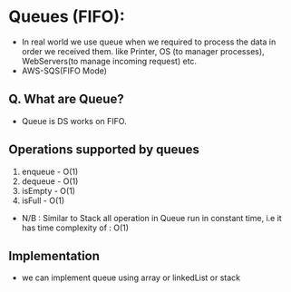 # Queues (FIFO):

- In real world we use queue when we required to process the data in order we received them.
  like Printer, OS (to manager processes), WebServers(to manage incoming request) etc.
- AWS-SQS(FIFO Mode)

## Q. What are Queue?

- Queue is DS works on FIFO.

## Operations supported by queues

1. enqueue - O(1)
2. dequeue - O(1)
3. isEmpty - O(1)
4. isFull - O(1)

- N/B : Similar to Stack all operation in Queue run in constant time, i.e it has time complexity of : O(1)

## Implementation

- we can implement queue using array or linkedList or stack

